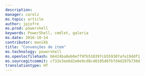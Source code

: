 ```yaml
---
description: 
manager: carolz
ms.topic: article
author: jpjofre
ms.prod: powershell
keywords: PowerShell, cmdlet, galeria
ms.date: 2016-10-14
contributor: manikb
title: "Convenções de item"
ms.technology: powershell
ms.openlocfilehash: b6424ba8eb0eff9fb51039fcb559307afe19ddf1
ms.sourcegitcommit: c732e3ee6d2e0e9cd8c40105d6fbfd4d207b730d
translationtype: HT
---
```

